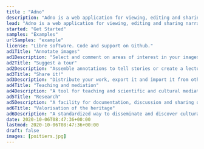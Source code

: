 ```yaml
---
title : "Adno"
description: "Adno is a web application for viewing, editing and sharing narratives and pathways on static images and IIIF images."
lead: "Adno is a web application for viewing, editing and sharing narratives and pathways on static images and IIIF images."
started: "Get Started"
samples: "Examples"
urlSamples: "example"
license: "Libre software. Code and support on Github."
ad1Title: "Annotate images"
ad1Description: "Select and comment on areas of interest in your images and those of others."
ad2Title: "Suggest a tour"
ad2Description: "Assemble annotations to tell stories or create a lecture."
ad3Title: "Share it!"
ad3Description: "Distribute your work, export it and import it from others."
ad4Title: "Teaching and mediation"
ad4Description: "A tool for teaching and scientific and cultural mediation."
ad5Title: "Research"
ad5Description: "A facility for documentation, discussion and sharing of scientific data."
ad6Title: "Valorisation of the heritage"
ad6Description: "A standardized way to disseminate and discover cultural and heritage data."
date: 2020-10-06T08:47:36+00:00
lastmod: 2020-10-06T08:47:36+00:00
draft: false
images: [poitiers.jpg]
---
```

